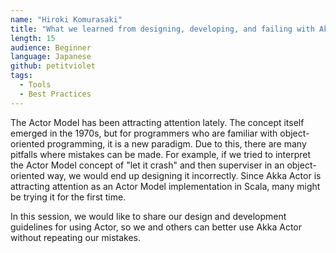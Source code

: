 ```yaml
---
name: "Hiroki Komurasaki"
title: "What we learned from designing, developing, and failing with Akka Actor"
length: 15
audience: Beginner
language: Japanese
github: petitviolet
tags:
  - Tools
  - Best Practices
---
```

The Actor Model has been attracting attention lately.
The concept itself emerged in the 1970s, but for programmers who are familiar with object-oriented programming, it is a new paradigm. Due to this, there are many pitfalls where mistakes can be made.
For example, if we tried to interpret the Actor Model concept of "let it crash" and then superviser in an object-oriented way, we would end up designing it incorrectly.
Since Akka Actor is attracting attention as an Actor Model implementation in Scala, many might be trying it for the first time.

In this session, we would like to share our design and development guidelines for using Actor, so we and others can better use Akka Actor without repeating our mistakes.
